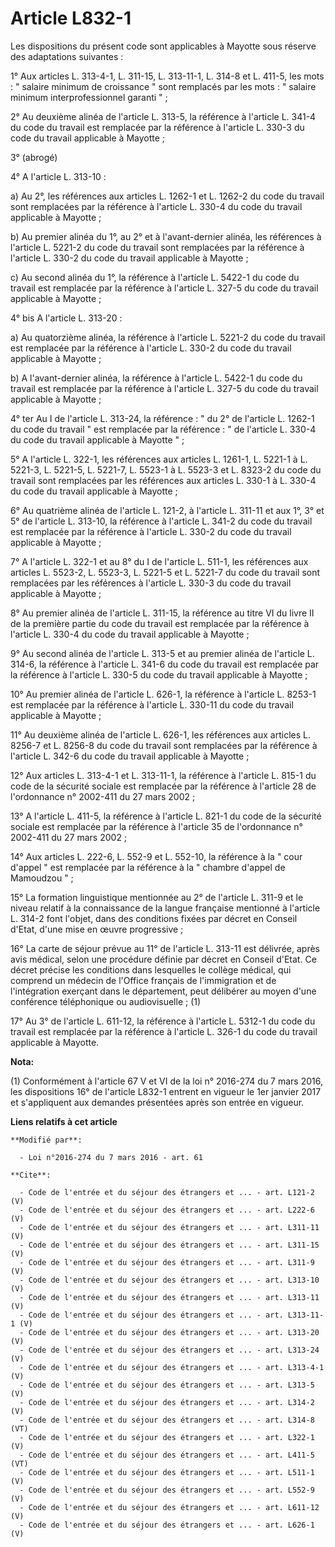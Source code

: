 # Article L832-1

Les dispositions du présent code sont applicables à Mayotte sous réserve des adaptations suivantes : 

1° Aux articles L. 313-4-1, L. 311-15, L. 313-11-1, L. 314-8 et L. 411-5, les mots : " salaire minimum de croissance " sont
remplacés par les mots : " salaire minimum interprofessionnel garanti " ; 

2° Au deuxième alinéa de l'article L. 313-5, la référence à l'article L. 341-4 du code du travail est remplacée par la
référence à l'article L. 330-3 du code du travail applicable à Mayotte ; 

3° (abrogé) 

4° A l'article L. 313-10 : 

a) Au 2°, les références aux articles L. 1262-1 et L. 1262-2 du code du travail sont remplacées par la référence à l'article
L. 330-4 du code du travail applicable à Mayotte ; 

b) Au premier alinéa du 1°, au 2° et à l'avant-dernier alinéa, les références à l'article L. 5221-2 du code du travail sont
remplacées par la référence à l'article L. 330-2 du code du travail applicable à Mayotte ; 

c) Au second alinéa du 1°, la référence à l'article L. 5422-1 du code du travail est remplacée par la référence à l'article
L. 327-5 du code du travail applicable à Mayotte ; 

4° bis A l'article L. 313-20 : 

a) Au quatorzième alinéa, la référence à l'article L. 5221-2 du code du travail est remplacée par la référence à l'article L.
330-2 du code du travail applicable à Mayotte ; 

b) A l'avant-dernier alinéa, la référence à l'article L. 5422-1 du code du travail est remplacée par la référence à l'article
L. 327-5 du code du travail applicable à Mayotte ; 

4° ter Au I de l'article L. 313-24, la référence : " du 2° de l'article L. 1262-1 du code du travail " est remplacée par la
référence : " de l'article L. 330-4 du code du travail applicable à Mayotte " ; 

5° A l'article L. 322-1, les références aux articles L. 1261-1, L. 5221-1 à L. 5221-3, L. 5221-5, L. 5221-7, L. 5523-1 à L.
5523-3 et L. 8323-2 du code du travail sont remplacées par les références aux articles L. 330-1 à L. 330-4 du code du travail
applicable à Mayotte ; 

6° Au quatrième alinéa de l'article L. 121-2, à l'article L. 311-11 et aux 1°, 3° et 5° de l'article L. 313-10, la référence
à l'article L. 341-2 du code du travail est remplacée par la référence à l'article L. 330-2 du code du travail applicable à
Mayotte ; 

7° A l'article L. 322-1 et au 8° du I de l'article L. 511-1, les références aux articles L. 5523-2, L. 5523-3, L. 5221-5 et
L. 5221-7 du code du travail sont remplacées par les références à l'article L. 330-3 du code du travail applicable à
Mayotte ; 

8° Au premier alinéa de l'article L. 311-15, la référence au titre VI du livre II de la première partie du code du travail
est remplacée par la référence à l'article L. 330-4 du code du travail applicable à Mayotte ; 

9° Au second alinéa de l'article L. 313-5 et au premier alinéa de l'article L. 314-6, la référence à l'article L. 341-6 du
code du travail est remplacée par la référence à l'article L. 330-5 du code du travail applicable à Mayotte ; 

10° Au premier alinéa de l'article L. 626-1, la référence à l'article L. 8253-1 est remplacée par la référence à l'article L.
330-11 du code du travail applicable à Mayotte ; 

11° Au deuxième alinéa de l'article L. 626-1, les références aux articles L. 8256-7 et L. 8256-8 du code du travail sont
remplacées par la référence à l'article L. 342-6 du code du travail applicable à Mayotte ; 

12° Aux articles L. 313-4-1 et L. 313-11-1, la référence à l'article L. 815-1 du code de la sécurité sociale est remplacée
par la référence à l'article 28 de l'ordonnance n° 2002-411 du 27 mars 2002 ; 

13° A l'article L. 411-5, la référence à l'article L. 821-1 du code de la sécurité sociale est remplacée par la référence à
l'article 35 de l'ordonnance n° 2002-411 du 27 mars 2002 ; 

14° Aux articles L. 222-6, L. 552-9 et L. 552-10, la référence à la " cour d'appel " est remplacée par la référence à la "
chambre d'appel de Mamoudzou " ; 

15° La formation linguistique mentionnée au 2° de l'article L. 311-9 et le niveau relatif à la connaissance de la langue
française mentionné à l'article L. 314-2 font l'objet, dans des conditions fixées par décret en Conseil d'Etat, d'une mise en
œuvre progressive ; 

16° La carte de séjour prévue au 11° de l'article L. 313-11 est délivrée, après avis médical, selon une procédure définie par
décret en Conseil d'Etat. Ce décret précise les conditions dans lesquelles le collège médical, qui comprend un médecin de
l'Office français de l'immigration et de l'intégration exerçant dans le département, peut délibérer au moyen d'une conférence
téléphonique ou audiovisuelle ; (1) 

17° Au 3° de l'article L. 611-12, la référence à l'article L. 5312-1 du code du travail est remplacée par la référence à
l'article L. 326-1 du code du travail applicable à Mayotte.

**Nota:**

(1) Conformément à l'article 67 V et VI de la loi n° 2016-274 du 7 mars 2016, les dispositions 16° de l'article L832-1
entrent en vigueur le 1er janvier 2017 et s'appliquent aux demandes présentées après son entrée en vigueur.

**Liens relatifs à cet article**

	**Modifié par**:

	  - Loi n°2016-274 du 7 mars 2016 - art. 61

	**Cite**:

	  - Code de l'entrée et du séjour des étrangers et ... - art. L121-2 (V)
	  - Code de l'entrée et du séjour des étrangers et ... - art. L222-6 (V)
	  - Code de l'entrée et du séjour des étrangers et ... - art. L311-11 (V)
	  - Code de l'entrée et du séjour des étrangers et ... - art. L311-15 (V)
	  - Code de l'entrée et du séjour des étrangers et ... - art. L311-9 (V)
	  - Code de l'entrée et du séjour des étrangers et ... - art. L313-10 (V)
	  - Code de l'entrée et du séjour des étrangers et ... - art. L313-11 (V)
	  - Code de l'entrée et du séjour des étrangers et ... - art. L313-11-1 (V)
	  - Code de l'entrée et du séjour des étrangers et ... - art. L313-20 (V)
	  - Code de l'entrée et du séjour des étrangers et ... - art. L313-24 (V)
	  - Code de l'entrée et du séjour des étrangers et ... - art. L313-4-1 (V)
	  - Code de l'entrée et du séjour des étrangers et ... - art. L313-5 (V)
	  - Code de l'entrée et du séjour des étrangers et ... - art. L314-2 (V)
	  - Code de l'entrée et du séjour des étrangers et ... - art. L314-8 (VT)
	  - Code de l'entrée et du séjour des étrangers et ... - art. L322-1 (V)
	  - Code de l'entrée et du séjour des étrangers et ... - art. L411-5 (VT)
	  - Code de l'entrée et du séjour des étrangers et ... - art. L511-1 (V)
	  - Code de l'entrée et du séjour des étrangers et ... - art. L552-9 (V)
	  - Code de l'entrée et du séjour des étrangers et ... - art. L611-12 (V)
	  - Code de l'entrée et du séjour des étrangers et ... - art. L626-1 (V)
